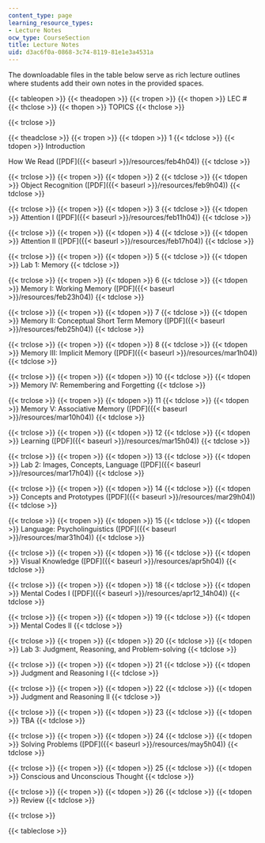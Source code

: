 ```yaml
---
content_type: page
learning_resource_types:
- Lecture Notes
ocw_type: CourseSection
title: Lecture Notes
uid: d3ac6f0a-0868-3c74-8119-81e1e3a4531a
---
```


The downloadable files in the table below serve as rich lecture outlines where students add their own notes in the provided spaces.

{{< tableopen >}}
{{< theadopen >}}
{{< tropen >}}
{{< thopen >}}
LEC #
{{< thclose >}}
{{< thopen >}}
TOPICS
{{< thclose >}}

{{< trclose >}}

{{< theadclose >}}
{{< tropen >}}
{{< tdopen >}}
1
{{< tdclose >}}
{{< tdopen >}}
Introduction  
  
How We Read ([PDF]({{< baseurl >}}/resources/feb4h04))
{{< tdclose >}}

{{< trclose >}}
{{< tropen >}}
{{< tdopen >}}
2
{{< tdclose >}}
{{< tdopen >}}
Object Recognition ([PDF]({{< baseurl >}}/resources/feb9h04))
{{< tdclose >}}

{{< trclose >}}
{{< tropen >}}
{{< tdopen >}}
3
{{< tdclose >}}
{{< tdopen >}}
Attention I ([PDF]({{< baseurl >}}/resources/feb11h04))
{{< tdclose >}}

{{< trclose >}}
{{< tropen >}}
{{< tdopen >}}
4
{{< tdclose >}}
{{< tdopen >}}
Attention II ([PDF]({{< baseurl >}}/resources/feb17h04))
{{< tdclose >}}

{{< trclose >}}
{{< tropen >}}
{{< tdopen >}}
5
{{< tdclose >}}
{{< tdopen >}}
Lab 1: Memory
{{< tdclose >}}

{{< trclose >}}
{{< tropen >}}
{{< tdopen >}}
6
{{< tdclose >}}
{{< tdopen >}}
Memory I: Working Memory ([PDF]({{< baseurl >}}/resources/feb23h04))
{{< tdclose >}}

{{< trclose >}}
{{< tropen >}}
{{< tdopen >}}
7
{{< tdclose >}}
{{< tdopen >}}
Memory II: Conceptual Short Term Memory ([PDF]({{< baseurl >}}/resources/feb25h04))
{{< tdclose >}}

{{< trclose >}}
{{< tropen >}}
{{< tdopen >}}
8
{{< tdclose >}}
{{< tdopen >}}
Memory III: Implicit Memory ([PDF]({{< baseurl >}}/resources/mar1h04))
{{< tdclose >}}

{{< trclose >}}
{{< tropen >}}
{{< tdopen >}}
10
{{< tdclose >}}
{{< tdopen >}}
Memory IV: Remembering and Forgetting
{{< tdclose >}}

{{< trclose >}}
{{< tropen >}}
{{< tdopen >}}
11
{{< tdclose >}}
{{< tdopen >}}
Memory V: Associative Memory ([PDF]({{< baseurl >}}/resources/mar10h04))
{{< tdclose >}}

{{< trclose >}}
{{< tropen >}}
{{< tdopen >}}
12
{{< tdclose >}}
{{< tdopen >}}
Learning ([PDF]({{< baseurl >}}/resources/mar15h04))
{{< tdclose >}}

{{< trclose >}}
{{< tropen >}}
{{< tdopen >}}
13
{{< tdclose >}}
{{< tdopen >}}
Lab 2: Images, Concepts, Language ([PDF]({{< baseurl >}}/resources/mar17h04))
{{< tdclose >}}

{{< trclose >}}
{{< tropen >}}
{{< tdopen >}}
14
{{< tdclose >}}
{{< tdopen >}}
Concepts and Prototypes ([PDF]({{< baseurl >}}/resources/mar29h04))
{{< tdclose >}}

{{< trclose >}}
{{< tropen >}}
{{< tdopen >}}
15
{{< tdclose >}}
{{< tdopen >}}
Language: Psycholinguistics ([PDF]({{< baseurl >}}/resources/mar31h04))
{{< tdclose >}}

{{< trclose >}}
{{< tropen >}}
{{< tdopen >}}
16
{{< tdclose >}}
{{< tdopen >}}
Visual Knowledge ([PDF]({{< baseurl >}}/resources/apr5h04))
{{< tdclose >}}

{{< trclose >}}
{{< tropen >}}
{{< tdopen >}}
18
{{< tdclose >}}
{{< tdopen >}}
Mental Codes I ([PDF]({{< baseurl >}}/resources/apr12_14h04))
{{< tdclose >}}

{{< trclose >}}
{{< tropen >}}
{{< tdopen >}}
19
{{< tdclose >}}
{{< tdopen >}}
Mental Codes II
{{< tdclose >}}

{{< trclose >}}
{{< tropen >}}
{{< tdopen >}}
20
{{< tdclose >}}
{{< tdopen >}}
Lab 3: Judgment, Reasoning, and Problem-solving
{{< tdclose >}}

{{< trclose >}}
{{< tropen >}}
{{< tdopen >}}
21
{{< tdclose >}}
{{< tdopen >}}
Judgment and Reasoning I
{{< tdclose >}}

{{< trclose >}}
{{< tropen >}}
{{< tdopen >}}
22
{{< tdclose >}}
{{< tdopen >}}
Judgment and Reasoning II
{{< tdclose >}}

{{< trclose >}}
{{< tropen >}}
{{< tdopen >}}
23
{{< tdclose >}}
{{< tdopen >}}
TBA
{{< tdclose >}}

{{< trclose >}}
{{< tropen >}}
{{< tdopen >}}
24
{{< tdclose >}}
{{< tdopen >}}
Solving Problems ([PDF]({{< baseurl >}}/resources/may5h04))
{{< tdclose >}}

{{< trclose >}}
{{< tropen >}}
{{< tdopen >}}
25
{{< tdclose >}}
{{< tdopen >}}
Conscious and Unconscious Thought
{{< tdclose >}}

{{< trclose >}}
{{< tropen >}}
{{< tdopen >}}
26
{{< tdclose >}}
{{< tdopen >}}
Review
{{< tdclose >}}

{{< trclose >}}

{{< tableclose >}}